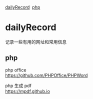 [dailyRecord](#dailyRecord)
  [php](#php)

# dailyRecord
记录一些有用的网址和常用信息

## php
php office <br>
https://github.com/PHPOffice/PHPWord

php 生成 pdf <br>
https://mpdf.github.io
